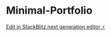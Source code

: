 # Minimal-Portfolio

[Edit in StackBlitz next generation editor ⚡️](https://stackblitz.com/~/github.com/saanjy/Minimal-Portfolio)